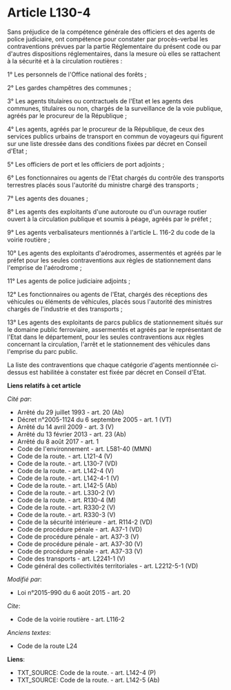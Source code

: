 # Article L130-4

Sans préjudice de la compétence générale des officiers et des agents de police judiciaire, ont compétence pour constater par
procès-verbal les contraventions prévues par la partie Réglementaire du présent code ou par d'autres dispositions
réglementaires, dans la mesure où elles se rattachent à la sécurité et à la circulation routières : 

1° Les personnels de l'Office national des forêts ; 

2° Les gardes champêtres des communes ; 

3° Les agents titulaires ou contractuels de l'Etat et les agents des communes, titulaires ou non, chargés de la surveillance
de la voie publique, agréés par le procureur de la République ; 

4° Les agents, agréés par le procureur de la République, de ceux des services publics urbains de transport en commun de
voyageurs qui figurent sur une liste dressée dans des conditions fixées par décret en Conseil d'Etat ; 

5° Les officiers de port et les officiers de port adjoints ; 

6° Les fonctionnaires ou agents de l'Etat chargés du contrôle des transports terrestres placés sous l'autorité du ministre
chargé des transports ; 

7° Les agents des douanes ; 

8° Les agents des exploitants d'une autoroute ou d'un ouvrage routier ouvert à la circulation publique et soumis à péage,
agréés par le préfet ; 

9° Les agents verbalisateurs mentionnés à l'article L. 116-2 du code de la voirie routière ; 

10° Les agents des exploitants d'aérodromes, assermentés et agréés par le préfet pour les seules contraventions aux règles de
stationnement dans l'emprise de l'aérodrome ; 

11° Les agents de police judiciaire adjoints ; 

12° Les fonctionnaires ou agents de l'Etat, chargés des réceptions des véhicules ou éléments de véhicules, placés sous
l'autorité des ministres chargés de l'industrie et des transports ;

13° Les agents des exploitants de parcs publics de stationnement situés sur le domaine public ferroviaire, assermentés et
agréés par le représentant de l'Etat dans le département, pour les seules contraventions aux règles concernant la
circulation, l'arrêt et le stationnement des véhicules dans l'emprise du parc public. 

La liste des contraventions que chaque catégorie d'agents mentionnée ci-dessus est habilitée à constater est fixée par décret
en Conseil d'Etat.

**Liens relatifs à cet article**

_Cité par_:

  - Arrêté du 29 juillet 1993 - art. 20 (Ab)
  - Décret n°2005-1124 du 6 septembre 2005 - art. 1 (VT)
  - Arrêté du 14 avril 2009 - art. 3 (V)
  - Arrêté du 13 février 2013 - art. 23 (Ab)
  - Arrêté du 8 août 2017 - art. 1
  - Code de l'environnement - art. L581-40 (MMN)
  - Code de la route. - art. L121-4 (V)
  - Code de la route. - art. L130-7 (VD)
  - Code de la route. - art. L142-4 (V)
  - Code de la route. - art. L142-4-1 (V)
  - Code de la route. - art. L142-5 (Ab)
  - Code de la route. - art. L330-2 (V)
  - Code de la route. - art. R130-4 (M)
  - Code de la route. - art. R330-2 (V)
  - Code de la route. - art. R330-3 (V)
  - Code de la sécurité intérieure - art. R114-2 (VD)
  - Code de procédure pénale - art. A37-1 (VD)
  - Code de procédure pénale - art. A37-3 (V)
  - Code de procédure pénale - art. A37-30 (V)
  - Code de procédure pénale - art. A37-33 (V)
  - Code des transports - art. L2241-1 (V)
  - Code général des collectivités territoriales - art. L2212-5-1 (VD)

_Modifié par_:

  - Loi n°2015-990 du 6 août 2015 - art. 20

_Cite_:

  - Code de la voirie routière - art. L116-2

_Anciens textes_:

  - Code de la route L24

**Liens**:

  - TXT_SOURCE: Code de la route. - art. L142-4 (P)
  - TXT_SOURCE: Code de la route. - art. L142-5 (Ab)
